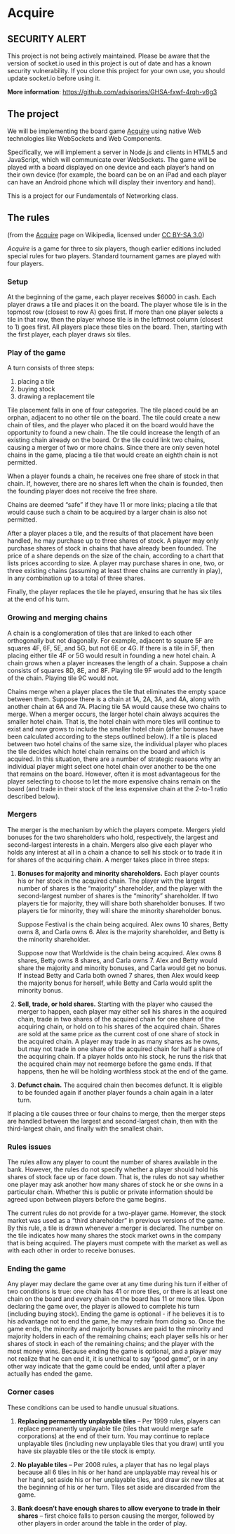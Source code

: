 Acquire
=======


SECURITY ALERT
--------------

This project is not being actively maintained. Please be aware that the
version of socket.io used in this project is out of date and has a known
security vulnerability. If you clone this project for your own use, you
should update socket.io before using it.

**More information**: https://github.com/advisories/GHSA-fxwf-4rqh-v8g3


The project
-----------

We will be implementing the board game [Acquire][] using native Web
technologies like WebSockets and Web Components.

  [Acquire]: https://en.wikipedia.org/wiki/Acquire

Specifically, we will implement a server in Node.js and clients in HTML5 and
JavaScript, which will communicate over WebSockets. The game will be played
with a board displayed on one device and each player’s hand on their own device
(for example, the board can be on an iPad and each player can have an Android
phone which will display their inventory and hand).

This is a project for our Fundamentals of Networking class.


The rules
---------

(from the [Acquire][] page on Wikipedia, licensed under [CC BY-SA 3.0][cc])

  [cc]: https://creativecommons.org/licenses/by-sa/3.0/

*Acquire* is a game for three to six players, though earlier editions included
special rules for two players. Standard tournament games are played with four
players.

### Setup

At the beginning of the game, each player receives $6000 in cash. Each player
draws a tile and places it on the board. The player whose tile is in the
topmost row (closest to row A) goes first. If more than one player selects a
tile in that row, then the player whose tile is in the leftmost column (closest
to 1) goes first. All players place these tiles on the board. Then, starting
with the first player, each player draws six tiles.

### Play of the game

A turn consists of three steps:

1.  placing a tile
2.  buying stock
3.  drawing a replacement tile

Tile placement falls in one of four categories. The tile placed could be an
orphan, adjacent to no other tile on the board. The tile could create a new
chain of tiles, and the player who placed it on the board would have the
opportunity to found a new chain. The tile could increase the length of an
existing chain already on the board. Or the tile could link two chains,
causing a merger of two or more chains. Since there are only seven hotel
chains in the game, placing a tile that would create an eighth chain is
not permitted.

When a player founds a chain, he receives one free share of stock in that
chain. If, however, there are no shares left when the chain is founded,
then the founding player does not receive the free share.

Chains are deemed “safe” if they have 11 or more links; placing a tile
that would cause such a chain to be acquired by a larger chain is also
not permitted.

After a player places a tile, and the results of that placement have been
handled, he may purchase up to three shares of stock. A player may only
purchase shares of stock in chains that have already been founded. The price
of a share depends on the size of the chain, according to a chart that lists
prices according to size. A player may purchase shares in one, two, or three
existing chains (assuming at least three chains are currently in play), in any
combination up to a total of three shares.

Finally, the player replaces the tile he played, ensuring that he has six tiles
at the end of his turn.

### Growing and merging chains

A chain is a conglomeration of tiles that are linked to each other orthogonally
but not diagonally. For example, adjacent to square 5F are squares 4F, 6F, 5E,
and 5G, but not 6E or 4G. If there is a tile in 5F, then placing either tile
4F or 5G would result in founding a new hotel chain. A chain grows when a
player increases the length of a chain. Suppose a chain consists of squares
8D, 8E, and 8F. Playing tile 9F would add to the length of the chain. Playing
tile 9C would not.

Chains merge when a player places the tile that eliminates the empty space
between them. Suppose there is a chain at 1A, 2A, 3A, and 4A, along with
another chain at 6A and 7A. Placing tile 5A would cause these two chains to
merge. When a merger occurs, the larger hotel chain always acquires the smaller
hotel chain. That is, the hotel chain with more tiles will continue to exist
and now grows to include the smaller hotel chain (after bonuses have been
calculated according to the steps outlined below). If a tile is placed between
two hotel chains of the same size, the individual player who places the tile
decides which hotel chain remains on the board and which is acquired. In this
situation, there are a number of strategic reasons why an individual player
might select one hotel chain over another to be the one that remains on the
board. However, often it is most advantageous for the player selecting to
choose to let the more expensive chains remain on the board (and trade in
their stock of the less expensive chain at the 2-to-1 ratio described below).

### Mergers

The merger is the mechanism by which the players compete. Mergers yield bonuses
for the two shareholders who hold, respectively, the largest and second-largest
interests in a chain. Mergers also give each player who holds any interest at
all in a chain a chance to sell his stock or to trade it in for shares of the
acquiring chain. A merger takes place in three steps:

1.  **Bonuses for majority and minority shareholders.** Each player counts his
    or her stock in the acquired chain. The player with the largest number of
    shares is the “majority” shareholder, and the player with the
    second-largest number of shares is the “minority” shareholder. If two
    players tie for majority, they will share both shareholder bonuses. If two
    players tie for minority, they will share the minority shareholder bonus.

    Suppose Festival is the chain being acquired. Alex owns 10 shares, Betty
    owns 8, and Carla owns 6. Alex is the majority shareholder, and Betty is
    the minority shareholder.

    Suppose now that Worldwide is the chain being acquired. Alex owns 8 shares,
    Betty owns 8 shares, and Carla owns 7. Alex and Betty would share the
    majority and minority bonuses, and Carla would get no bonus. If instead
    Betty and Carla both owned 7 shares, then Alex would keep the majority
    bonus for herself, while Betty and Carla would split the minority bonus.

2.  **Sell, trade, or hold shares.** Starting with the player who caused the
    merger to happen, each player may either sell his shares in the acquired
    chain, trade in two shares of the acquired chain for one share of the
    acquiring chain, or hold on to his shares of the acquired chain. Shares
    are sold at the same price as the current cost of one share of stock in
    the acquired chain. A player may trade in as many shares as he owns, but
    may not trade in one share of the acquired chain for half a share of the
    acquiring chain. If a player holds onto his stock, he runs the risk that
    the acquired chain may not reemerge before the game ends. If that happens,
    then he will be holding worthless stock at the end of the game.

3.  **Defunct chain.** The acquired chain then becomes defunct. It is eligible
    to be founded again if another player founds a chain again in a later turn.

If placing a tile causes three or four chains to merge, then the merger steps
are handled between the largest and second-largest chain, then with the
third-largest chain, and finally with the smallest chain.

### Rules issues

The rules allow any player to count the number of shares available in the bank.
However, the rules do not specify whether a player should hold his shares of
stock face up or face down. That is, the rules do not say whether one player
may ask another how many shares of stock he or she owns in a particular chain.
Whether this is public or private information should be agreed upon between
players before the game begins.

The current rules do not provide for a two-player game. However, the stock
market was used as a “third shareholder” in previous versions of the game.
By this rule, a tile is drawn whenever a merger is declared. The number on
the tile indicates how many shares the stock market owns in the company that
is being acquired. The players must compete with the market as well as with
each other in order to receive bonuses.

### Ending the game

Any player may declare the game over at any time during his turn if either of
two conditions is true: one chain has 41 or more tiles, or there is at least
one chain on the board and every chain on the board has 11 or more tiles. Upon
declaring the game over, the player is allowed to complete his turn (including
buying stock). Ending the game is optional - if he believes it is to his
advantage not to end the game, he may refrain from doing so. Once the game
ends, the minority and majority bonuses are paid to the minority and majority
holders in each of the remaining chains; each player sells his or her shares of
stock in each of the remaining chains; and the player with the most money wins.
Because ending the game is optional, and a player may not realize that he can
end it, it is unethical to say “good game”, or in any other way indicate that
the game could be ended, until after a player actually has ended the game.

### Corner cases

These conditions can be used to handle unusual situations.

1.  **Replacing permanently unplayable tiles** – Per 1999 rules, players
    can replace permanently unplayable tile (tiles that would merge safe
    corporations) at the end of their turn. You may continue to replace
    unplayable tiles (including new unplayable tiles that you draw) until
    you have six playable tiles or the tile stock is empty.

2.  **No playable tiles** – Per 2008 rules, a player that has no legal plays
    because all 6 tiles in his or her hand are unplayable may reveal his or her
    hand, set aside his or her unplayable tiles, and draw six new tiles at the
    beginning of his or her turn. Tiles set aside are discarded from the game.

3.  **Bank doesn’t have enough shares to allow everyone to trade in their
    shares** – first choice falls to person causing the merger, followed by
    other players in order around the table in the order of play.
